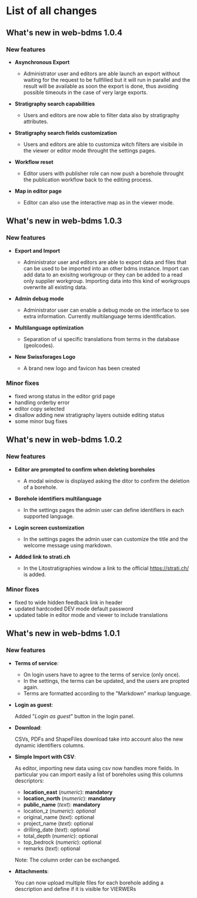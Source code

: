 # List of all changes

## What's new in web-bdms 1.0.4

### New features

 - **Asynchronous Export**

    - Administrator user and editors are able launch an export without waiting for the request to be fullfilled but it will run in parallel and the result will be available as soon the export is done, thus avoiding possible timeouts in the case of very large exports.

 - **Stratigraphy search capabilities**

    - Users and editors are now able to filter data also by stratigraphy attributes.

 - **Stratigraphy search fields customization**

    - Users and editors are able to customiza witch filters are visibile in the viewer or editor mode throught the settings pages.

 - **Workflow reset**

    - Editor users with publisher role can now push a borehole throught the publication workflow back to the editing process.


 - **Map in editor page**

    - Editor can also use the interactive map as in the viewer mode.

## What's new in web-bdms 1.0.3

### New features

 - **Export and Import**

    - Administrator user and editors are able to export data and files that can be used to be imported into an other bdms instance. Import can add data to an exisitng workgroup or they can be added to a read only supplier workgroup. Importing data into this kind of workgroups overwrite all existing data.

 - **Admin debug mode**

    - Administrator user can enable a debug mode on the interface to see extra information. Currently multilanguage terms identification.

 - **Multilanguage optimization**

    - Separation of ui specific translations from terms in the database (geolcodes).

 - **New Swissforages Logo**

    - A brand new logo and favicon has been created

### Minor fixes

 - fixed wrong status in the editor grid page
 - handling orderby error
 - editor copy selected
 - disallow adding new stratigraphy layers outside editing status
 - some minor bug fixes

## What's new in web-bdms 1.0.2

### New features

 - **Editor are prompted to confirm when deleting boreholes**

    - A modal window is displayed asking the ditor to confirm the deletion of a borehole.

 - **Borehole identifiers multilanguage**

    - In the settings pages the admin user can define identifiers in each supported language.

 - **Login screen customization**

    - In the settings pages the admin user can customize the title and the welcome message using markdown.

 - **Added link to strati.ch**

    - In the Litostratigraphies window a link to the official https://strati.ch/ is added. 

### Minor fixes

 - fixed to wide hidden feedback link in header
 - updated hardcoded DEV mode default password
 - updated table in editor mode and viewer to include translations

## What's new in web-bdms 1.0.1

### New features

 - **Terms of service**: 
   
   - On login users have to agree to the terms of service (only once).
   - In the settings, the terms can be updated, and the users
   are propted again.
   - Terms are formatted according to the "Markdown" markup language.

 - **Login as guest**: 
   
   Added "*Login as guest*" button in the login panel.

 - **Download**:

   CSVs, PDFs and ShapeFiles download take into account also the
   new dynamic identifiers columns. 

 - **Simple Import with CSV**:
   
   As editor, importing new data using csv now handles more fields. In particular you can import easily a list of boreholes using this columns descriptors:

   - **location_east** (*numeric*): **mandatory**
   - **location_north** (*numeric*): **mandatory**
   - **public_name** (*text*): **mandatory**
   - location_z (*numeric*): *optional*
   - original_name (*text*): optional
   - project_name (*text*): optional
   - drilling_date (*text*): optional
   - total_depth (*numeric*): optional
   - top_bedrock (*numeric*): optional
   - remarks (*text*): optional

   Note: The column order can be exchanged.

 - **Attachments**: 
   
   You can now upload multiple files for each borehole adding a description and define if it is visible for VIERWERs
